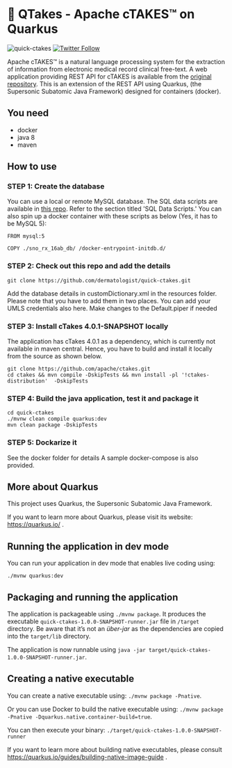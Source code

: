 # :rocket: QTakes - Apache cTAKES™ on Quarkus

![quick-ctakes](https://forthebadge.com/images/badges/made-with-java.svg)
[![Twitter Follow](https://img.shields.io/twitter/follow/beapen?style=social)](https://twitter.com/beapen)


Apache cTAKES™ is a natural language processing system for the extraction of information from electronic medical record clinical free-text. A web application providing REST API for cTAKES is available from the [original repository](https://github.com/apache/ctakes). This is an extension of the REST API using Quarkus, (the Supersonic Subatomic Java Framework) designed for containers (docker).

## You need

* docker
* java 8
* maven

## How to use

### STEP 1: Create the database

You can use a local or remote MySQL database. The SQL data scripts are available in [this repo](https://github.com/GoTeamEpsilon/ctakes-rest-service). Refer to the section titled 'SQL Data Scripts.' You can also spin up a docker container with these scripts as below (Yes, it has to be MySQL 5):

```
FROM mysql:5

COPY ./sno_rx_16ab_db/ /docker-entrypoint-initdb.d/
```

### STEP 2: Check out this repo and add the details

```
git clone https://github.com/dermatologist/quick-ctakes.git
```
Add the database details in customDictionary.xml in the resources folder. Please note that you have to add them in two places. You can add your UMLS credentials also here. Make changes to the Default.piper if needed

### STEP 3: Install cTakes 4.0.1-SNAPSHOT locally

The application has cTakes 4.0.1 as a dependency, which is currently not available in maven central. Hence, you have to build and install it locally from the source as shown below.

```
git clone https://github.com/apache/ctakes.git
cd ctakes && mvn compile -DskipTests && mvn install -pl '!ctakes-distribution'  -DskipTests

```

### STEP 4: Build the java application, test it and package it
```
cd quick-ctakes
./mvnw clean compile quarkus:dev
mvn clean package -DskipTests

```

### STEP 5: Dockarize it
See the docker folder for details
A sample docker-compose is also provided.


## More about Quarkus


This project uses Quarkus, the Supersonic Subatomic Java Framework.

If you want to learn more about Quarkus, please visit its website: https://quarkus.io/ .

## Running the application in dev mode

You can run your application in dev mode that enables live coding using:
```
./mvnw quarkus:dev
```

## Packaging and running the application

The application is packageable using `./mvnw package`.
It produces the executable `quick-ctakes-1.0.0-SNAPSHOT-runner.jar` file in `/target` directory.
Be aware that it’s not an _über-jar_ as the dependencies are copied into the `target/lib` directory.

The application is now runnable using `java -jar target/quick-ctakes-1.0.0-SNAPSHOT-runner.jar`.

## Creating a native executable

You can create a native executable using: `./mvnw package -Pnative`.

Or you can use Docker to build the native executable using: `./mvnw package -Pnative -Dquarkus.native.container-build=true`.

You can then execute your binary: `./target/quick-ctakes-1.0.0-SNAPSHOT-runner`

If you want to learn more about building native executables, please consult https://quarkus.io/guides/building-native-image-guide .

